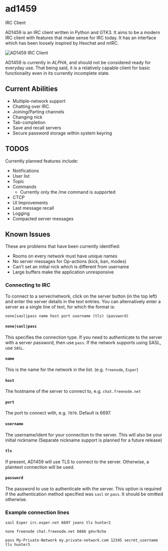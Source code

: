 # ad1459
IRC Client

AD1459 is an IRC client written in Python and GTK3. It aims to be a modern IRC 
client with features that make sense for IRC today. It has an interface which 
has been loosely inspired by Hexchat and mIRC.

![AD1459 IRC Client](https://i.imgur.com/ybySLH3.png)

AD1459 is currently in _ALPHA_, and should not be considered ready for everyday 
use. That being said, it is a relatively capable client for basic functionality 
even in its currently incomplete state.

## Current Abilities

* Multiple-network support
* Chatting over IRC.
* Joining/Parting channels
* Changing nick
* Tab-completion
* Save and recall servers
* Secure password storage within system keyring


## TODOS

Currently planned features include:

* Notifications
* User list
* Topic
* Commands 
  - Currently only the /me command is supported
* CTCP
* UI Improvements
* Last message recall
* Logging
* Compacted server messages


## Known Issues

These are problems that have been currently identified:

* Rooms on every network must have unique names
* No server messages for Op-actions (kick, ban, modes)
* Can't set an initial nick which is different from username
* Large buffers make the application unresponsive

### Connecting to IRC

To connect to a server/network, click on the server button (in the top left) and
enter the server details in the text entries. You can alternatively enter a 
server as a single line of text, for which the format is:

`none|sasl|pass name host port username (tls) (password)`

#### `none|sasl|pass`

This specifies the connection type. If you need to authenticate to the server 
with a server password, then use `pass`. If the network supports using SASL, use
`SASL`.

#### `name`

This is the name for the network in the list. (e.g. `freenode`, `Esper`)

#### `host`

The hostname of the server to connect to, e.g. `chat.freenode.net`

#### `port`

The port to connect with, e.g. `7070`. Default is 6697.

#### `username` 

The username/ident for your connection to the server. This will also be your 
initial nickname (Separate nickname support is planned for a future release)

#### `tls`

If present, AD1459 will use TLS to connect to the server. Otherwise, a plaintext
connection will be used.

#### `password`

The password to use to authenticate with the server. This option is required if
the authentication method specified was `sasl` or `pass`. It should be omitted
otherwise.

### Example connection lines

`sasl Esper irc.esper.net 6697 jeans tls hunter2`

`none freenode chat.freenode.net 6666 g4vr0che`

`pass My-Private-Network my.private-network.com 12345 secret_username tls hunter3`
